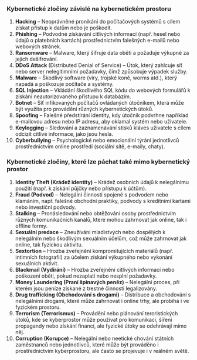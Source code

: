 ### Kybernetické zločiny závislé na kybernetickém prostoru

1. **Hacking** – Neoprávněné pronikání do počítačových systémů s cílem získat přístup k datům nebo je poškodit.
2. **Phishing** – Podvodné získávání citlivých informací (např. hesel nebo údajů o platebních kartách) prostřednictvím falešných e-mailů nebo webových stránek.
3. **Ransomware** – Malware, který šifruje data oběti a požaduje výkupné za jejich dešifrování.
4. **DDoS Attack** (Distributed Denial of Service) – Útok, který zahlcuje síť nebo server nelegitimními požadavky, čímž způsobuje výpadek služby.
5. **Malware** – Škodlivý software (viry, trojské koně, worms atd.), který napadá a poškozuje počítače a systémy.
6. **SQL Injection** – Vkládání škodlivého SQL kódu do webových formulářů k získání neautorizovaného přístupu k databázím.
7. **Botnet** – Síť infikovaných počítačů ovládaných útočníkem, která může být využita pro provádění různých kybernetických útoků.
8. **Spoofing** – Falešné předstírání identity, kdy útočník podvrhne například e-mailovou adresu nebo IP adresu, aby oklamal systém nebo uživatele.
9. **Keylogging** – Sledování a zaznamenávání stisků kláves uživatele s cílem odcizit citlivé informace, jako jsou hesla.
10. **Cyberbullying** – Psychologické nebo emocionální týrání jednotlivců prostřednictvím online prostředí (sociální sítě, e-maily, chaty).

### Kybernetické zločiny, které lze páchat také mimo kybernetický prostor

1. **Identity Theft (Krádež identity)** – Krádež osobních údajů k nelegálnímu použití (např. k získání půjčky nebo přístupu k účtům).
2. **Fraud (Podvod)** – Nelegální činnosti spojené s podvodem nebo klamáním, např. falešné obchodní praktiky, podvody s kreditními kartami nebo investiční podvody.
3. **Stalking** – Pronásledování nebo obtěžování osoby prostřednictvím různých komunikačních kanálů, které mohou zahrnovat jak online, tak i offline formy.
4. **Sexuální predace** – Zneužívání mladistvých nebo dospělých k nelegálním nebo škodlivým sexuálním účelům, což může zahrnovat jak online, tak fyzickou aktivitu.
5. **Sextortion** – Hrozba zveřejnění kompromitujících materiálů (např. intimních fotografií) za účelem získání výkupného nebo vykonání sexuálních aktivit.
6. **Blackmail (Vydírání)** – Hrozba zveřejnění citlivých informací nebo poškození oběti, pokud nezaplatí nebo nesplní požadavky.
7. **Money Laundering (Praní špinavých peněz)** – Nelegální proces, při kterém jsou peníze získané z trestné činnosti legalizovány.
8. **Drug trafficking (Obchodování s drogami)** – Distribuce a obchodování s nelegálními drogami, které může zahrnovat i online trhy, ale probíhá i ve fyzickém prostoru.
9. **Terrorism (Terrorismus)** – Provádění nebo plánování teroristických útoků, kde se kyberprostor může používat pro komunikaci, šíření propagandy nebo získání financí, ale fyzické útoky se odehrávají mimo něj.
10. **Corruption (Korupce)** – Nelegální nebo neetické chování státních zaměstnanců nebo jednotlivců, které může být prováděno i prostřednictvím kyberprostoru, ale často se projevuje i v reálném světě.
